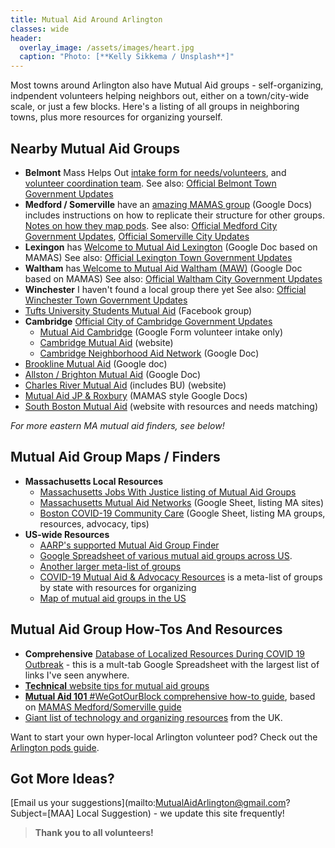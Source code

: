 ```yaml
---
title: Mutual Aid Around Arlington
classes: wide
header:
  overlay_image: /assets/images/heart.jpg
  caption: "Photo: [**Kelly Sikkema / Unsplash**]"
---
```


Most towns around Arlington also have Mutual Aid groups - self-organizing, indpendent volunteers helping neighbors out, either on a town/city-wide scale, or just a few blocks.  Here's a listing of all groups in neighboring towns, plus more resources for organizing yourself.

## Nearby Mutual Aid Groups

- **Belmont** Mass Helps Out [intake form for needs/volunteers](https://docs.google.com/forms/d/1itDu3CTo-ERvEp7jcurB0kWn8ZsBbcO8tHUss_9Ryq0/viewform?ts=5e6ae392&edit_requested=true), and [volunteer coordination team](https://docs.google.com/document/d/1djeFj6JnJ_aId3rdoeZJqWxzv1bv2G3r2J6cq3iCTxg/edit).  See also: [Official Belmont Town Government Updates](https://www.belmont-ma.gov/home/urgent-alerts/covid-19-information-for-the-town-of-belmont-find-all-updates-here)
- **Medford / Somerville** have an [amazing MAMAS group](https://mutualaidmamas.com/) (Google Docs) includes instructions on how to replicate their structure for other groups. [Notes on how they map pods](https://docs.google.com/document/d/1qv54kkGwJVe3YawxcGc9XaTNRtGIIO3MtfldC8V4HWo/edit).  See also: [Official Medford City Government Updates](http://www.medfordma.org/coronavirus-information/), [Official Somerville City Updates](https://www.somervillema.gov/coronavirus)
- **Lexingon** has [Welcome to Mutual Aid Lexington](https://docs.google.com/document/d/1n7Qre55HQ8fFYC9D3BLQ1x5NWXrilNapylo2FAbaXm4/edit) (Google Doc based on MAMAS)  See also: [Official Lexington Town Government Updates](https://www.lexingtonma.gov/public-health/pages/everything-you-need-know-during-covid-19-state-emergency)
- **Waltham** has[ Welcome to Mutual Aid Waltham (MAW)](https://docs.google.com/document/d/1JO5HsAb2GYWxEJKkF9yj4aMTmosfBghPEMi_fgdnAUI/edit) (Google Doc based on MAMAS)  See also: [Official Waltham City Government Updates](https://www.city.waltham.ma.us/covid-19)
- **Winchester** I haven't found a local group there yet  See also: [Official Winchester Town Government Updates](https://www.winchester.us/CivicAlerts.aspx?AID=906)
- [Tufts University Students Mutual Aid](https://www.facebook.com/tuftsmutualaid) (Facebook group)
- **Cambridge** [Official City of Cambridge Government Updates](https://www.cambridgema.gov/covid19)
  - [Mutual Aid Cambridge](https://docs.google.com/forms/d/e/1FAIpQLScescGf_Knel1KGJ8fq0MUMzWa-6-CdKHzr5QT8RId8OMU8HA/viewform?fbclid=IwAR2yNMsS2ovYC1j63COmp8c6CK8NOrdy2PJhFsMSHoBBXqjqknBXFidQsO0) (Google Form volunteer intake only)
  - [Cambridge Mutual Aid](https://www.cambridgemutualaid.info) (website)
  - [Cambridge Neighborhood Aid Network](https://docs.google.com/document/d/1x_gLUobYEodWYI4VBAC1hhjv0imZvQiM-uEEDxyZ3oE/edit) (Google Doc)
- [Brookline Mutual Aid](https://docs.google.com/document/d/18wyL-f2x2j-tFMCsbaxWW98PjY5bVUKfPluFibmX9u8/edit) (Google doc)
- [Allston / Brighton Mutual Aid](https://docs.google.com/document/d/1elvhLVePZdLRpTWgNKNYKYacu9wI__7ILMerXPUZjSg/edit?fbclid=IwAR3-SuJl0vthhJfsHhhwhqwE0GPVYak6gl1o6TwfZuZF6QhfkWk5DhxSAi4) (Google Doc)
- [Charles River Mutual Aid](https://crmutualaid.com/) (includes BU) (website)
- [Mutual Aid JP & Roxbury](https://bit.ly/jpmutualaid?fbclid=IwAR1sIc6mfwlXqohl61LcdSWZNTDjZoJFpYyC7WALIDX8u1yyBIPIbPdaV4o) (MAMAS style Google Docs)
- [South Boston Mutual Aid](https://www.sbneighborhoodaid.com/) (website with resources and needs matching)

_For more eastern MA mutual aid finders, see below!_

## Mutual Aid Group Maps / Finders

- **Massachusetts Local Resources**
  - [Massachusetts Jobs With Justice listing of Mutual Aid Groups](https://www.massjwj.net/news/2020/3/17/cover-19-mutual-aid-networks)
  - [Massachusetts Mutual Aid Networks](https://tinyurl.com/mamutualaid) (Google Sheet, listing MA sites)
  - [Boston COVID-19 Community Care](https://bit.ly/COVID-BOS) (Google Sheet, listing MA groups, resources, advocacy, tips)
- **US-wide Resources**
  - [AARP's supported Mutual Aid Group Finder](https://aarpmutualaid.org/)
  - [Google Spreadsheet of various mutual aid groups across US](https://docs.google.com/spreadsheets/d/1M9Y46lhZSVIRyE1Qh74Tj5uu91VKs5nhFCUudnFOqOg/edit#gid=776187552).
  - [Another larger meta-list of groups](https://docs.google.com/spreadsheets/d/1HEdNpLB5p-sieHVK-CtS8_N7SIUhlMpY6q1e8Je0ToY/edit#gid=1455689482)
  - [COVID-19 Mutual Aid & Advocacy Resources](https://docs.google.com/document/d/1dpMzMzsA83jbVEXS8m7QKOtK4nj6gIUk1U1t6P4wShY/preview) is a meta-list of groups by state with resources for organizing
  - [Map of mutual aid groups in the US](https://www.mutualaidhub.org)

## Mutual Aid Group How-Tos And Resources

- **Comprehensive** [Database of Localized Resources During COVID 19 Outbreak](https://docs.google.com/spreadsheets/u/1/d/1HEdNpLB5p-sieHVK-CtS8_N7SIUhlMpY6q1e8Je0ToY/htmlview?fbclid=IwAR0Q3_OAZpzpgl4HE4SGrQrtltEcbhIM_TyWYnP-I_5nZOtJg3VLC9HLfyM#gid=1604093003) - this is a mult-tab Google Spreadsheet with the largest list of links I've seen anywhere.
- [**Technical** website tips for mutual aid groups](/setup)
- [**Mutual Aid 101** #WeGotOurBlock comprehensive how-to guide](https://gdoc.pub/doc/e/2PACX-1vRMxV09kdojzMdyOfapJUOB6Ko2_1iAfIm8ELeIgma21wIt5HoTqP1QXadF01eZc0ySrPW6VtU_veyp), based on [MAMAS Medford/Somerville guide](https://mutualaidmamas.com/)
- [Giant list of technology and organizing resources](https://coronavirustechhandbook.com/) from the UK.

Want to start your own hyper-local Arlington volunteer pod? Check out the [Arlington pods guide](/pods).

## Got More Ideas?

[Email us your suggestions](mailto:MutualAidArlington@gmail.com?Subject=[MAA] Local Suggestion) - we update this site frequently!

> **Thank you to all volunteers!** <span style="color: #ff0000"><i class="fa fa-hands"></i></span>
